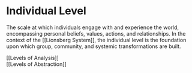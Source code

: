 # Individual Level

The scale at which individuals engage with and experience the world, encompassing personal beliefs, values, actions, and relationships. In the context of the [[Lionsberg System]], the individual level is the foundation upon which group, community, and systemic transformations are built.

[[Levels of Analysis]]  
[[Levels of Abstraction]]  